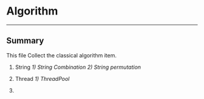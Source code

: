 # Algorithm
----------
## Summary
This file Collect the classical algorithm item.
    

 1. String
     *1) String Combination*
     *2) String permutation*
 
 2. Thread
    *1) ThreadPool*
 3. 


